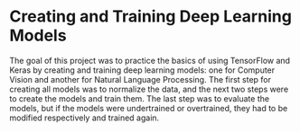 # Creating and Training Deep Learning Models

The goal of this project was to practice the basics of using TensorFlow and Keras by creating and training deep learning models: one for Computer Vision and another for Natural Language Processing. The first step for creating all models was to normalize the data, and the next two steps were to create the models and train them. The last step was to evaluate the models, but if the models were undertrained or overtrained, they had to be modified respectively and trained again.

